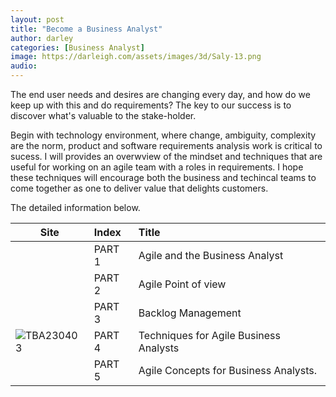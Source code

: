 ```yaml
---
layout: post
title: "Become a Business Analyst"
author: darley
categories: [Business Analyst]
image: https://darleigh.com/assets/images/3d/Saly-13.png
audio: 
---
```


The end user needs and desires are changing every day, and how do we keep up with this and do requirements? The key to our success is to discover what's valuable to the stake-holder.

Begin with technology environment, where change, ambiguity, complexity are the norm, product and software requirements analysis work is critical to sucess. I will provides an overwview of the mindset and techniques that are useful for working on an agile team with a roles in requirements. I hope these techniques will encourage both the business and techincal teams to come together as one to deliver value that delights customers.

The detailed information below.

| Site                                                | Index  | Title                                  |
| --------------------------------------------------- | :----- | :------------------------------------- |
|                                                     | PART 1 | Agile and the Business Analyst         |
|                                                     | PART 2 | Agile Point of view                    |
| ![]()                                                 | PART 3 | Backlog Management                     |
| ![TBA230403](/Techniques-for-Agile-Business-Analyst/) | PART 4 | Techniques for Agile Business Analysts |
|                                                     | PART 5 | Agile Concepts for Business Analysts.  |
